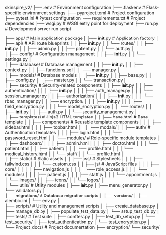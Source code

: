 skinspire_v2/
├── .env                    # Environment configuration
├── .flaskenv               # Flask-specific environment settings
├── pyproject.toml          # Project configuration
├── pytest.ini              # Pytest configuration
├── requirements.txt        # Project dependencies
├── wsgi.py                 # WSGI entry point for deployment
├── run.py                  # Development server run script

├── app/                    # Main application package
│   ├── __init__.py         # Application factory
│   ├── api/                # API route blueprints
│   │   ├── __init__.py
│   │   └── routes/
│   │       ├── __init__.py
│   │       ├── admin.py
│   │       ├── patient.py
│   │       └── auth.py
│   
│   ├── config/             # Configuration management
│   │   ├── __init__.py
│   │   └── settings.py
│   
│   ├── database/           # Database management
│   │   ├── __init__.py
│   │   ├── context.py
│   │   ├── functions.sql
│   │   └── manager.py
│   
│   ├── models/             # Database models
│   │   ├── __init__.py
│   │   ├── base.py
│   │   ├── config.py
│   │   ├── master.py
│   │   └── transaction.py
│   
│   ├── security/           # Security-related components
│   │   ├── __init__.py
│   │   ├── authentication/
│   │   │   ├── __init__.py
│   │   │   ├── auth_manager.py
│   │   │   └── session_manager.py
│   │   ├── authorization/
│   │   │   ├── __init__.py
│   │   │   └── rbac_manager.py
│   │   ├── encryption/
│   │   │   ├── __init__.py
│   │   │   ├── field_encryption.py
│   │   │   └── model_encryption.py
│   │   └── routes/
│   │       ├── __init__.py
│   │       ├── auth.py
│   │       └── security_management.py
│   
│   ├── templates/          # Jinja2 HTML templates
│   │   ├── base.html       # Base template
│   │   ├── components/     # Reusable template components
│   │   │   ├── sidebar.html
│   │   │   ├── topbar.html
│   │   │   └── modals/
│   │   ├── auth/           # Authentication templates
│   │   │   ├── login.html
│   │   │   └── password_reset.html
│   │   └── modules/        # Role-specific module templates
│   │       ├── dashboard/
│   │       │   ├── admin.html
│   │       │   ├── doctor.html
│   │       │   └── patient.html
│   │       ├── patient/
│   │       │   ├── profile.html
│   │       │   └── medical_history.html
│   │       └── staff/
│   │           └── profile.html
│   
│   ├── static/             # Static assets
│   │   ├── css/            # Stylesheets
│   │   │   ├── tailwind.css
│   │   │   └── custom.css
│   │   ├── js/             # JavaScript files
│   │   │   ├── core/
│   │   │   │   ├── navigation.js
│   │   │   │   └── role_access.js
│   │   │   └── modules/
│   │   │       ├── patient.js
│   │   │       ├── staff.js
│   │   │       └── appointment.js
│   │   └── images/
│   │       ├── icons/
│   │       └── logos/
│   
│   └── utils/              # Utility modules
│       ├── __init__.py
│       ├── menu_generator.py
│       └── validators.py
│   
├── migrations/             # Database migration scripts
│   ├── versions/
│   ├── alembic.ini
│   └── env.py
│   
├── scripts/                # Utility and management scripts
│   ├── create_database.py
│   ├── manage_db.py
│   ├── populate_test_data.py
│   └── setup_test_db.py
│   
├── tests/                  # Test suite
│   ├── conftest.py
│   ├── test_db_setup.py
│   └── test_security/
│       ├── test_authentication.py
│       └── test_encryption.py
│   
└── Project_docs/           # Project documentation
    ├── encryption/
    └── security/